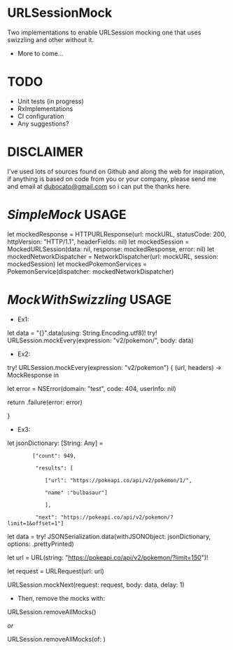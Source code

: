 # URLSessionMock
Two implementations to enable URLSession mocking one that uses swizzling and other without it.
- More to come...

# TODO
- Unit tests (in progress)
- RxImplementations
- CI configuration
- Any suggestions?

# DISCLAIMER
I've used lots of sources found on Github and along the web for inspiration, if anything is based on code from you or your company, please send me and email at dubocato@gmail.com so i can put the thanks here.


# *SimpleMock* USAGE
let mockedResponse = HTTPURLResponse(url: mockURL, statusCode: 200, httpVersion: "HTTP/1.1", headerFields: nil)
let mockedSession = MockedURLSession(data: nil, response: mockedResponse, error: nil)
let mockedNetworkDispatcher = NetworkDispatcher(url: mockURL, session: mockedSession)
let mockedPokemonServices = PokemonService(dispatcher: mockedNetworkDispatcher)

# *MockWithSwizzling* USAGE
- Ex1:

let data = "{}".data(using: String.Encoding.utf8)!
try! URLSession.mockEvery(expression: "v2/pokemon/", body: data) 

- Ex2:

try! URLSession.mockEvery(expression: "v2/pokemon") { (url, headers) -> MockResponse in

   let error = NSError(domain: "test", code: 404, userInfo: nil)
   
   return .failure(error: error)
   
}


- Ex3:

let jsonDictionary: [String: Any] =

            ["count": 949,
            
             "results": [
             
                ["url": "https://pokeapi.co/api/v2/pokemon/1/",
                
                "name" :"bulbasaur"]
                
                ],
                
             "next": "https://pokeapi.co/api/v2/pokemon/?limit=1&offset=1"]
             
let data = try! JSONSerialization.data(withJSONObject: jsonDictionary, options: .prettyPrinted)

let url = URL(string: "https://pokeapi.co/api/v2/pokemon/?limit=150")!

let request = URLRequest(url: url)

URLSession.mockNext(request: request, body: data, delay: 1)



- Then, remove the mocks with: 

URLSession.removeAllMocks()

*or*

URLSession.removeAllMocks(of: <your request>)
